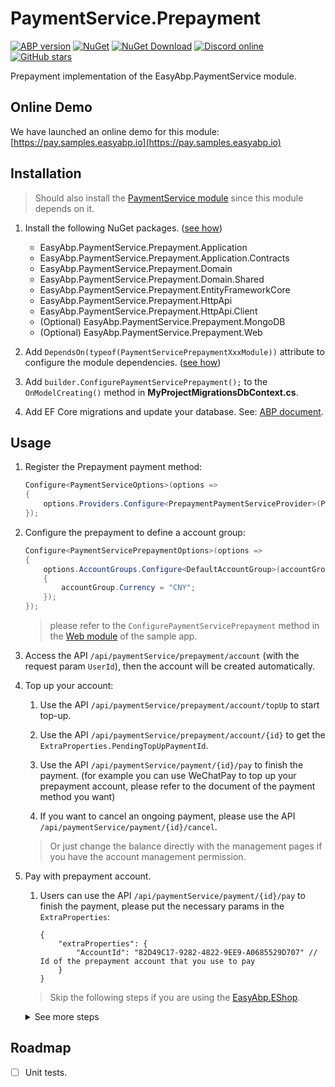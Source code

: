 # PaymentService.Prepayment

[![ABP version](https://img.shields.io/badge/dynamic/xml?style=flat-square&color=yellow&label=abp&query=%2F%2FProject%2FPropertyGroup%2FAbpVersion&url=https%3A%2F%2Fraw.githubusercontent.com%2FEasyAbp%2FPaymentService%2Fmaster%2FDirectory.Build.props)](https://abp.io)
[![NuGet](https://img.shields.io/nuget/v/EasyAbp.PaymentService.Prepayment.Domain.Shared.svg?style=flat-square)](https://www.nuget.org/packages/EasyAbp.PaymentService.Prepayment.Domain.Shared)
[![NuGet Download](https://img.shields.io/nuget/dt/EasyAbp.PaymentService.Prepayment.Domain.Shared.svg?style=flat-square)](https://www.nuget.org/packages/EasyAbp.PaymentService.Prepayment.Domain.Shared)
[![Discord online](https://badgen.net/discord/online-members/S6QaezrCRq?label=Discord)](https://discord.gg/S6QaezrCRq)
[![GitHub stars](https://img.shields.io/github/stars/EasyAbp/PaymentService?style=social)](https://www.github.com/EasyAbp/PaymentService)

Prepayment implementation of the EasyAbp.PaymentService module.

## Online Demo

We have launched an online demo for this module: [https://pay.samples.easyabp.io](https://pay.samples.easyabp.io)

## Installation

> Should also install the [PaymentService module](/docs/README.md#getting-started) since this module depends on it.

1. Install the following NuGet packages. ([see how](https://github.com/EasyAbp/EasyAbpGuide/blob/master/How-To.md#add-nuget-packages))

    * EasyAbp.PaymentService.Prepayment.Application
    * EasyAbp.PaymentService.Prepayment.Application.Contracts
    * EasyAbp.PaymentService.Prepayment.Domain
    * EasyAbp.PaymentService.Prepayment.Domain.Shared
    * EasyAbp.PaymentService.Prepayment.EntityFrameworkCore
    * EasyAbp.PaymentService.Prepayment.HttpApi
    * EasyAbp.PaymentService.Prepayment.HttpApi.Client
    * (Optional) EasyAbp.PaymentService.Prepayment.MongoDB
    * (Optional) EasyAbp.PaymentService.Prepayment.Web

1. Add `DependsOn(typeof(PaymentServicePrepaymentXxxModule))` attribute to configure the module dependencies. ([see how](https://github.com/EasyAbp/EasyAbpGuide/blob/master/How-To.md#add-module-dependencies))

1. Add `builder.ConfigurePaymentServicePrepayment();` to the `OnModelCreating()` method in **MyProjectMigrationsDbContext.cs**.

1. Add EF Core migrations and update your database. See: [ABP document](https://docs.abp.io/en/abp/latest/Tutorials/Part-1?UI=MVC#add-new-migration-update-the-database).

## Usage

1. Register the Prepayment payment method:
    ```csharp
    Configure<PaymentServiceOptions>(options =>
    {
        options.Providers.Configure<PrepaymentPaymentServiceProvider>(PrepaymentPaymentServiceProvider.PaymentMethod);
    });
    ```
    
2. Configure the prepayment to define a account group:
    ```csharp
    Configure<PaymentServicePrepaymentOptions>(options =>
    {
        options.AccountGroups.Configure<DefaultAccountGroup>(accountGroup =>
        {
            accountGroup.Currency = "CNY";
        });
    });
    ```
    > please refer to the `ConfigurePaymentServicePrepayment` method in the [Web module](https://github.com/EasyAbp/PaymentService/blob/master/samples/PaymentServiceSample/aspnet-core/src/PaymentServiceSample.Web/PaymentServiceSampleWebModule.cs) of the sample app.

3. Access the API `/api/paymentService/prepayment/account` (with the request param `UserId`), then the account will be created automatically.

4. Top up your account:

    1. Use the API `/api/paymentService/prepayment/account/topUp` to start top-up.
    
    2. Use the API `/api/paymentService/prepayment/account/{id}` to get the `ExtraProperties.PendingTopUpPaymentId`.
    
    3. Use the API `/api/paymentService/payment/{id}/pay` to finish the payment. (for example you can use WeChatPay to top up your prepayment account, please refer to the document of the payment method you want)
    
    4. If you want to cancel an ongoing payment, please use the API `/api/paymentService/payment/{id}/cancel`.

    > Or just change the balance directly with the management pages if you have the account management permission.

5. Pay with prepayment account.
    1. Users can use the API `/api/paymentService/payment/{id}/pay` to finish the payment, please put the necessary params in the `ExtraProperties`:
    
        ```
        {
            "extraProperties": {
                "AccountId": "82D49C17-9282-4822-9EE9-A0685529D707" // Id of the prepayment account that you use to pay
            }
        }
        ```

    > Skip the following steps if you are using the [EasyAbp.EShop](https://github.com/EasyAbp/EShop).

    <details>
    <summary>See more steps</summary>

    2. Create a payment with the payment method `Prepayment`.
        > Other modules or apps that depend on PaymentService module should create payments via distributed events.

        <details>
        <summary>See sample code</summary>

        ```csharp
        await _distributedEventBus.PublishAsync(new CreatePaymentEto
        {
            TenantId = CurrentTenant.Id,
            UserId = CurrentUser.GetId(),
            PaymentMethod = "Prepayment",   // Should specify the payment method as "Prepayment"
            Currency = "CNY",   // Should be same as the currency configuration of your prepayment account group
            PaymentItems = orders.Select(order => new CreatePaymentItemEto
            {
                ItemType = "MyCustomKeyword", // It is just a sample and you can customize it yourself
                ItemKey = order.Id,
                OriginalPaymentAmount = order.Price
            }).ToList()
        });
        ```
        > please refer to the [usage in EShop](https://github.com/EasyAbp/EShop/blob/dev/modules/EasyAbp.EShop.Payments/src/EasyAbp.EShop.Payments.Application/EasyAbp/EShop/Payments/Payments/PaymentAppService.cs)
        </details>

    3. Handle the payment created distributed event to get and remember the `PaymentId`.
        <details>
        <summary>See sample code</summary>

        ```csharp
        public class MyCustomPaymentCreatedEventHandler : IDistributedEventHandler<EntityCreatedEto<PaymentEto>>, ITransientDependency
        {
            [UnitOfWork(isTransactional: true)]
            public virtual async Task HandleEventAsync(EntityCreatedEto<PaymentEto> eventData)
            {
                foreach (var item in eventData.Entity.PaymentItems.Where(item => item.ItemType == "MyCustomKeyword"))
                {
                    // Persistence the PaymentId of the ongoing payment, so user can get it in some way.
                }
            }
        }
        ```
        > please refer to the [usage in EShop](https://github.com/EasyAbp/EShop/blob/dev/modules/EasyAbp.EShop.Orders/src/EasyAbp.EShop.Orders.Domain/EasyAbp/EShop/Orders/Orders/OrderPaymentCreatedEventHandler.cs)
        </details>

    4. Handle the payment canceled distributed event to clear the remembered the `PaymentId`.
        <details>
        <summary>See sample code</summary>

        ```csharp
        public class MyCustomPaymentCanceledEventHandler : IDistributedEventHandler<PaymentCanceledEto>, ITransientDependency
        {
            [UnitOfWork(isTransactional: true)]
            public virtual async Task HandleEventAsync(PaymentCanceledEto payment)
            {
                foreach (var item in payment.PaymentItems.Where(item => item.ItemType == "MyCustomKeyword"))
                {
                    // Remove the remembered PaymentId.
                }
            }
        }
        ```
        > please refer to the [usage in EShop](https://github.com/EasyAbp/EShop/blob/dev/modules/EasyAbp.EShop.Orders/src/EasyAbp.EShop.Orders.Domain/EasyAbp/EShop/Orders/Orders/OrderPaymentCanceledEventHandler.cs)
        </details>

    5. Handle the payment completed distributed event:
        <details>
        <summary>See sample code</summary>

        ```csharp
        public class MyCustomPaymentCompletedEventHandler : IDistributedEventHandler<PaymentCompletedEto>, ITransientDependency
        {
            [UnitOfWork(isTransactional: true)]
            public virtual async Task HandleEventAsync(PaymentCompletedEto payment)
            {
                foreach (var item in payment.PaymentItems.Where(item => item.ItemType == "MyCustomKeyword"))
                {
                    // Maybe you can automatically send out the goods to the customer here.
                }
            }
        }
        ```
        > please refer to the [usage in EShop](https://github.com/EasyAbp/EShop/blob/dev/modules/EasyAbp.EShop.Orders/src/EasyAbp.EShop.Orders.Domain/EasyAbp/EShop/Orders/Orders/OrderPaymentCompletedEventHandler.cs)
        </details>
    </details>

## Roadmap

- [ ] Unit tests.
